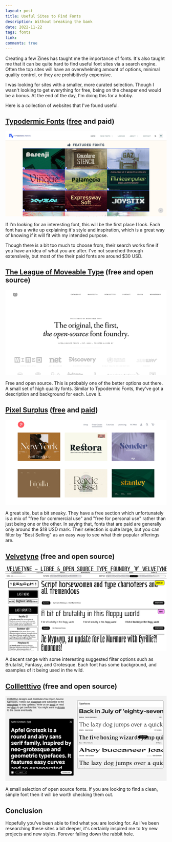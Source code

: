 ```yaml
---
layout: post
title: Useful Sites to Find Fonts
description: Without breaking the bank
date: 2022-11-22
tags: fonts
link: 
comments: true
---
```


Creating a few Zines has taught me the importance of fonts.
It's also taught me that it can be quite hard to find useful font sites via a search engine.
Often the top sites will have an overwhelming amount of options, minimal quality control, or they are prohibitively expensive.

I was looking for sites with a smaller, more curated selection.
Though I wasn't looking to get everything for free, being on the cheaper end would be a bonus.
At the end of the day, I'm doing this for a hobby.

Here is a collection of websites that I've found useful.

## [Typodermic Fonts](https://typodermicfonts.com/) ([free](https://typodermicfonts.com/some-free/) and paid)

<a href="../assets/images/useful-sites-for-fonts/typodermic.png">
  <img src="../assets/images/useful-sites-for-fonts/typodermic.png" />
</a>

If I'm looking for an interesting font, this will be the first place I look.
Each font has a write up explaining it's style and inspiration, which is a great way of knowing if it will fit with my intended purpose.

Though there is a bit too much to choose from, their search works fine if you have an idea of what you are after.
I've not searched through extensively, but most of the their paid fonts are around $30 USD.

## [The League of Moveable Type](https://www.theleagueofmoveabletype.com/) (free and open source)

<a href="../assets/images/useful-sites-for-fonts/the-league-of-moveable-type.png">
  <img src="../assets/images/useful-sites-for-fonts/the-league-of-moveable-type.png" />
</a>

Free and open source.
This is probably one of the better options out there.
A small set of high quality fonts.
Similar to Typodermic Fonts, they've got a description and background for each.
Love it.

## [Pixel Surplus](https://pixelsurplus.com/) ([free](https://pixelsurplus.com/collections/free-fonts) and [paid](https://pixelsurplus.com/collections/fonts))

<a href="../assets/images/useful-sites-for-fonts/pixel-surplus.png">
  <img src="../assets/images/useful-sites-for-fonts/pixel-surplus.png" />
</a>

A great site, but a bit sneaky.
They have a free section which unfortunately is a mix of "free for commercial use" and "free for personal use" rather than just being one or the other.
In saying that, fonts that are paid are generally only around the $18 USD mark.
Their selection is quite large, but you can filter by "Best Selling" as an easy way to see what their popular offerings are.

## [Velvetyne](https://www.velvetyne.fr/fonts/backout/) (free and open source)

<a href="../assets/images/useful-sites-for-fonts/velvetyne.png">
  <img src="../assets/images/useful-sites-for-fonts/velvetyne.png" />
</a>

A decent range with some interesting suggested filter options such as Brutalist, Fantasy, and Grotesque.
Each font has some background, and examples of it being used in the wild.

## [Collletttivo](http://collletttivo.it/) (free and open source)

<a href="../assets/images/useful-sites-for-fonts/collletttivo.png">
  <img src="../assets/images/useful-sites-for-fonts/collletttivo.png" />
</a>

A small selection of open source fonts.
If you are looking to find a clean, simple font then it will be worth checking them out.

## Conclusion

Hopefully you've been able to find what you are looking for.
As I've been researching these sites a bit deeper, it's certainly inspired me to try new projects and new styles. 
Forever falling down the rabbit hole.
